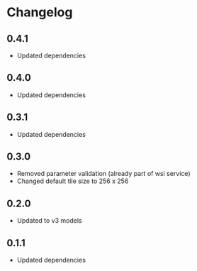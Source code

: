 # Changelog

## 0.4.1

- Updated dependencies

## 0.4.0

- Updated dependencies

## 0.3.1

- Updated dependencies

## 0.3.0

- Removed parameter validation (already part of wsi service)
- Changed default tile size to 256 x 256

## 0.2.0

- Updated to v3 models

## 0.1.1

- Updated dependencies

